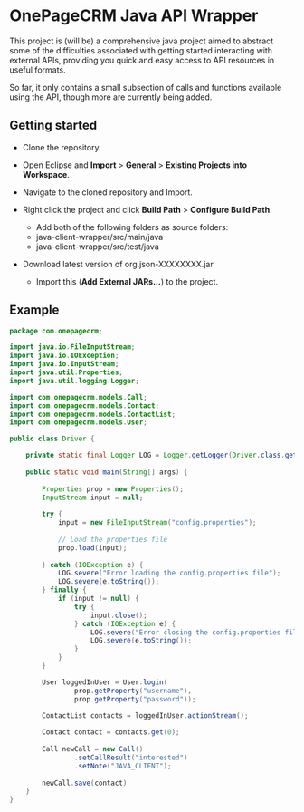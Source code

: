 # OnePageCRM Java API Wrapper

This project is (will be) a comprehensive java project aimed to abstract some of the difficulties associated with getting started interacting with external APIs, providing you quick and easy access to API resources in useful formats.

So far, it only contains a small subsection of calls and functions available using the API, though more are currently being added.

## Getting started

- Clone the repository.

- Open Eclipse and **Import** > **General** > **Existing Projects into Workspace**.

- Navigate to the cloned repository and Import.

- Right click the project and click **Build Path** > **Configure Build Path**.
  -  Add both of the following folders as source folders:
    - java-client-wrapper/src/main/java
    - java-client-wrapper/src/test/java

- Download latest version of org.json-XXXXXXXX.jar 
  - Import this (**Add External JARs...**) to the project.

## Example
```java
package com.onepagecrm;

import java.io.FileInputStream;
import java.io.IOException;
import java.io.InputStream;
import java.util.Properties;
import java.util.logging.Logger;

import com.onepagecrm.models.Call;
import com.onepagecrm.models.Contact;
import com.onepagecrm.models.ContactList;
import com.onepagecrm.models.User;

public class Driver {

	private static final Logger LOG = Logger.getLogger(Driver.class.getName());
	
	public static void main(String[] args) {
		
		Properties prop = new Properties();
		InputStream input = null;
				
		try {
			input = new FileInputStream("config.properties");
	 
			// Load the properties file
			prop.load(input);
	 
		} catch (IOException e) {
			LOG.severe("Error loading the config.properties file");
			LOG.severe(e.toString());
		} finally {
			if (input != null) {
				try {
					input.close();
				} catch (IOException e) {
					LOG.severe("Error closing the config.properties file");
					LOG.severe(e.toString());
				}
			}
		}

		User loggedInUser = User.login(
				prop.getProperty("username"), 
				prop.getProperty("password"));

		ContactList contacts = loggedInUser.actionStream();
		
		Contact contact = contacts.get(0);
		
		Call newCall = new Call()
				.setCallResult("interested")
				.setNote("JAVA_CLIENT");
				
		newCall.save(contact)
	}
}
```
